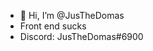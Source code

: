 - 👋 Hi, I’m @JusTheDomas
- Front end sucks
- Discord: JusTheDomas#6900

<!---
JusTheDomas/JusTheDomas is a ✨ special ✨ repository because its `README.md` (this file) appears on your GitHub profile.
You can click the Preview link to take a look at your changes.
--->
